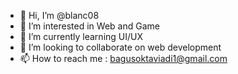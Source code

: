 - 👋 Hi, I’m @blanc08
- 👀 I’m interested in Web and Game
- 🌱 I’m currently learning UI/UX
- 💞️ I’m looking to collaborate on web development
- 📫 How to reach me : bagusoktaviadi1@gmail.com

<!---
blanc08/blanc08 is a ✨ special ✨ repository because its `README.md` (this file) appears on your GitHub profile.
You can click the Preview link to take a look at your changes.
--->
